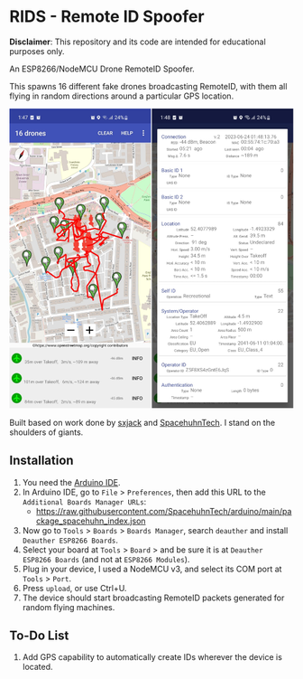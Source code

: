 # RIDS - Remote ID Spoofer

**Disclaimer**: This repository and its code are intended for educational purposes only.

An ESP8266/NodeMCU Drone RemoteID Spoofer.

This spawns 16 different fake drones broadcasting RemoteID, with them all flying in random directions around a particular GPS location.

![proof](./images/proof.jpg)

Built based on work done by [sxjack](https://github.com/sxjack/uav_electronic_ids) and [SpacehuhnTech](https://github.com/SpacehuhnTech/esp8266_deauther).
I stand on the shoulders of giants.

## Installation

1. You need the [Arduino IDE](https://www.arduino.cc/en/software).
2. In Arduino IDE, go to `File` > `Preferences`, then add this URL to the `Additional Boards Manager URLs`:
	- https://raw.githubusercontent.com/SpacehuhnTech/arduino/main/package_spacehuhn_index.json
3. Now go to `Tools` > `Boards` > `Boards Manager`, search `deauther` and install `Deauther ESP8266 Boards`.
4. Select your board at `Tools` > `Board` > and be sure it is at `Deauther ESP8266 Boards` (and not at `ESP8266 Modules`).
5. Plug in your device, I used a NodeMCU v3, and select its COM port at `Tools` > `Port`.
6. Press `upload`, or use Ctrl+U.
7. The device should start broadcasting RemoteID packets generated for random flying machines.

## To-Do List

1. Add GPS capability to automatically create IDs wherever the device is located.


